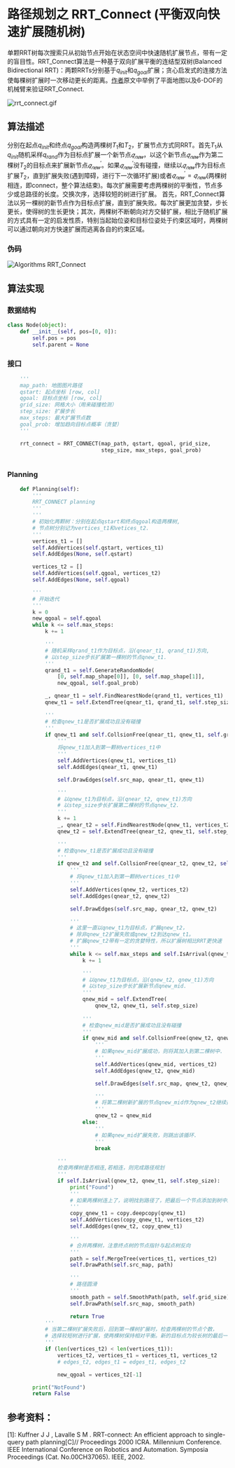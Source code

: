 # 路径规划之 RRT_Connect (平衡双向快速扩展随机树)

单颗RRT树每次搜索只从初始节点开始在状态空间中快速随机扩展节点，带有一定的盲目性。RRT_Connect算法是一种基于双向扩展平衡的连结型双树(Balanced Bidirectional RRT)：两颗RRTs分别基于$q_{init}$和$q_{goal}$扩展；贪心启发式的连接方法使每棵树扩展时一次移动更长的距离。[作者](https://ieeexplore.ieee.org/document/844730)原文中举例了平面地图以及6-DOF的机械臂来验证RRT_Connect.

![rrt_connect.gif](gif/rrt_connect.gif)


## 算法描述

分别在起点$q_{init}$和终点$q_{goal}$构造两棵树$T_1$和$T_2$，扩展节点方式同RRT。首先$T_1$从$q_{init}$随机采样$q_{rand}$作为目标点扩展一个新节点$𝑞_{𝑛𝑒𝑤}$，以这个新节点$𝑞_{𝑛𝑒𝑤}$作为第二棵树$T_2$的目标点来扩展新节点$𝑞^′_{𝑛𝑒𝑤}$。如果$𝑞^′_{𝑛𝑒𝑤}$没有碰撞，继续以$𝑞_{𝑛𝑒𝑤}$作为目标点扩展$T_2$，直到扩展失败(遇到障碍，进行下一次循环扩展)或者$𝑞^′_{𝑛𝑒𝑤}=𝑞_{𝑛𝑒𝑤}$(两棵树相连，即connect，整个算法结束)。每次扩展需要考虑两棵树的平衡性，节点多少或总路径的长度。交换次序，选择较短的树进行扩展。
首先，RRT_Connect算法以另一棵树的新节点作为目标点扩展，直到扩展失败。每次扩展更加贪婪，步长更长，使得树的生长更快；其次，两棵树不断朝向对方交替扩展，相比于随机扩展的方式具有一定的启发性质，特别当起始位姿和目标位姿处于约束区域时，两棵树可以通过朝向对方快速扩展而逃离各自的约束区域。

### 伪码

![Algorithms RRT_Connect](img/algorithm_rrt_connect.png)

## 算法实现

### 数据结构

```python
class Node(object):
    def __init__(self, pos=[0, 0]):
        self.pos = pos
        self.parent = None
```

### 接口

``` python
    '''
    map_path: 地图图片路径
    qstart: 起点坐标 [row, col]
    qgoal: 目标点坐标 [row, col]
    grid_size: 网格大小（用来碰撞检测）
    step_size: 扩展步长
    max_steps: 最大扩展节点数
    goal_prob: 增加趋向目标点概率（贪婪）
    '''

    rrt_connect = RRT_CONNECT(map_path, qstart, qgoal, grid_size,
                              step_size, max_steps, goal_prob)
    
```

### Planning

``` python
    def Planning(self):
        '''
        RRT_CONNECT planning
        '''
        '''
        # 初始化两颗树：分别在起点qstart和终点qgoal构造两棵树,
        # 节点树分别记为vertices_t1和vetices_t2.
        '''
        vertices_t1 = []
        self.AddVertices(self.qstart, vertices_t1)
        self.AddEdges(None, self.qstart)

        vertices_t2 = []
        self.AddVertices(self.qgoal, vertices_t2)
        self.AddEdges(None, self.qgoal)

        '''
        # 开始迭代
        '''
        k = 0
        new_qgoal = self.qgoal
        while k <= self.max_steps:
            k += 1

            '''
            # 随机采样qrand_t1作为目标点，沿(qnear_t1, qrand_t1)方向,
            # 以step_size步长扩展第一棵树的节点qnew_t1. 
            '''
            qrand_t1 = self.GenerateRandomNode(
                [0, self.map_shape[0]], [0, self.map_shape[1]],
                new_qgoal, self.goal_prob)

            _, qnear_t1 = self.FindNearestNode(qrand_t1, vertices_t1)
            qnew_t1 = self.ExtendTree(qnear_t1, qrand_t1, self.step_size)

            '''
            # 检查qnew_t1是否扩展成功且没有碰撞
            '''
            if qnew_t1 and self.CollsionFree(qnear_t1, qnew_t1, self.grid_size):
                '''
                将qnew_t1加入到第一颗树vertices_t1中
                '''                
                self.AddVertices(qnew_t1, vertices_t1)
                self.AddEdges(qnear_t1, qnew_t1)

                self.DrawEdges(self.src_map, qnear_t1, qnew_t1)

                '''           
                # 以qnew_t1为目标点，沿(qnear_t2, qnew_t1)方向
                # 以step_size步长扩展第二棵树的节点qnew_t2.               
                '''
                k += 1
                _, qnear_t2 = self.FindNearestNode(qnew_t1, vertices_t2)
                qnew_t2 = self.ExtendTree(qnear_t2, qnew_t1, self.step_size)

                '''
                # 检查qnew_t1是否扩展成功且没有碰撞
                '''
                if qnew_t2 and self.CollsionFree(qnear_t2, qnew_t2, self.grid_size):
                    '''
                    # 将qnew_t1加入到第一颗树vertices_t1中
                    '''
                    self.AddVertices(qnew_t2, vertices_t2)
                    self.AddEdges(qnear_t2, qnew_t2)

                    self.DrawEdges(self.src_map, qnear_t2, qnew_t2)

                    '''
                    # 这里一直以qnew_t1为目标点，扩展qnew_t2，
                    # 除非qnew_t2扩展失败或qnew_t2到达qnew_t1。
                    # 扩展qnew_t2带有一定的贪婪特性，所以扩展树相比RRT更快速
                    '''
                    while k <= self.max_steps and self.IsArrival(qnew_t2, qnew_t1, self.step_size) == False:
                        k += 1

                        '''
                        # 以qnew_t1为目标点，沿(qnew_t2, qnew_t1)方向
                        # 以step_size步长扩展新节点qnew_mid.
                        '''
                        qnew_mid = self.ExtendTree(
                            qnew_t2, qnew_t1, self.step_size)
                        
                        '''
                        # 检查qnew_mid是否扩展成功且没有碰撞
                        '''
                        if qnew_mid and self.CollsionFree(qnew_t2, qnew_mid, self.grid_size):
                            '''
                            # 如果qnew_mid扩展成功，则将其加入到第二棵树中.
                            '''
                            self.AddVertices(qnew_mid, vertices_t2)
                            self.AddEdges(qnew_t2, qnew_mid)

                            self.DrawEdges(self.src_map, qnew_t2, qnew_mid)

                            '''
                            # 将第二棵树新扩展的节点qnew_mid作为qnew_t2继续扩展
                            '''
                            qnew_t2 = qnew_mid
                        else:
                            '''
                            # 如果qnew_mid扩展失败，则跳出该循环.
                            '''
                            break
                        
                '''
                检查两棵树是否相连,若相连，则完成路径规划
                '''   
                if self.IsArrival(qnew_t2, qnew_t1, self.step_size):
                    print("Found")
                    '''
                    # 如果两棵树连上了，说明找到路径了，把最后一个节点添加到树中。                    
                    '''
                    copy_qnew_t1 = copy.deepcopy(qnew_t1)
                    self.AddVertices(copy_qnew_t1, vertices_t2)
                    self.AddEdges(qnew_t2, copy_qnew_t1)

                    '''
                    # 合并两棵树，注意终点树的节点指针与起点树反向
                    '''
                    path = self.MergeTree(vertices_t1, vertices_t2)
                    self.DrawPath(self.src_map, path)

                    '''
                    # 路径圆滑
                    '''
                    smooth_path = self.SmoothPath(path, self.grid_size)
                    self.DrawPath(self.src_map, smooth_path)

                    return True
            '''
            # 当第二棵树扩展失败后，回到第一棵树扩展时，检查两棵树的节点个数，
            # 选择较短树进行扩展，使两棵树保持相对平衡。新的目标点为较长树的最后一个节点
            '''
            if (len(vertices_t2) < len(vertices_t1)):
                vertices_t2, vertices_t1 = vertices_t1, vertices_t2
                # edges_t2, edges_t1 = edges_t1, edges_t2

                new_qgoal = vertices_t2[-1]

        print("NotFound")
        return False
```


## 参考资料：
[1]: Kuffner J J , Lavalle S M . RRT-connect: An efficient approach to single-query path planning[C]// Proceedings 2000 ICRA. Millennium Conference. IEEE International Conference on Robotics and Automation. Symposia Proceedings (Cat. No.00CH37065). IEEE, 2002.  

